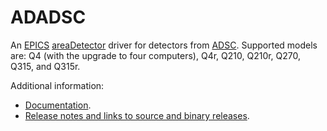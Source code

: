 ADADSC
===========
An 
[EPICS](http://www.aps.anl.gov/epics/) 
[areaDetector](https://github.com/areaDetector/areaDetector/blob/master/README.md) 
driver for detectors from
[ADSC](http://www.adsc-xray.com/). 
Supported models are: Q4 (with the upgrade to four computers), Q4r, Q210, Q210r, Q270, Q315,
and Q315r. 

Additional information:
* [Documentation](https://cars.uchicago.edu/software/epics/adscDoc.html).
* [Release notes and links to source and binary releases](RELEASE.md).
